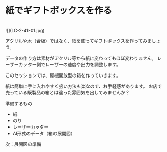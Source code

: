 # 紙でギフトボックスを作る

<br>
![](LC-2-41-01.jpg)

アクリルや木（合板）ではなく、紙を使ってギフトボックスを作ってみましょう。

データの作り方は素材がアクリル等から紙に変わってもほぼ変わりません。
レーザーカッター側でレーザーの速度や出力を調整します。

このセッションでは、屋根開放型の箱を作っていきます。

紙は簡単に手に入れやすく扱い方法も楽なので、お手軽感があります。
お店で売っている既製品の箱とは違った雰囲気を出してみませんか？

準備するもの
* 紙
* のり
* レーザーカッター
* AI形式のデータ（箱の展開図）



次：展開図の準備
